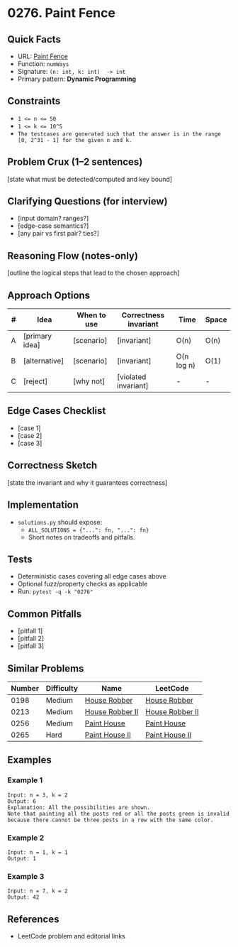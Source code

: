 # 0276. Paint Fence

## Quick Facts

- URL: [Paint Fence](https://leetcode.com/problems/paint-fence/)
- Function: `numWays`
- Signature: `(n: int, k: int)  -> int`
- Primary pattern: **Dynamic Programming**

## Constraints

- `1 <= n <= 50`
- `1 <= k <= 10^5`
- `The testcases are generated such that the answer is in the range [0, 2^31 - 1] for the given n and k.`

## Problem Crux (1–2 sentences)

[state what must be detected/computed and key bound]

## Clarifying Questions (for interview)

- [input domain? ranges?]
- [edge-case semantics?]
- [any pair vs first pair? ties?]

## Reasoning Flow (notes-only)

[outline the logical steps that lead to the chosen approach]

## Approach Options

| # | Idea | When to use | Correctness invariant | Time | Space |
|---|------|-------------|-----------------------|------|-------|
| A | [primary idea] | [scenario] | [invariant] | O(n) | O(n) |
| B | [alternative] | [scenario] | [invariant] | O(n log n) | O(1) |
| C | [reject] | [why not] | [violated invariant] | - | - |

## Edge Cases Checklist

- [case 1]
- [case 2]
- [case 3]

## Correctness Sketch

[state the invariant and why it guarantees correctness]

## Implementation

- `solutions.py` should expose:
  - `ALL_SOLUTIONS = {"...": fn, "...": fn}`
  - Short notes on tradeoffs and pitfalls.

## Tests

- Deterministic cases covering all edge cases above
- Optional fuzz/property checks as applicable
- Run: `pytest -q -k "0276"`

## Common Pitfalls

- [pitfall 1]
- [pitfall 2]
- [pitfall 3]

## Similar Problems

| Number | Difficulty | Name | LeetCode |
|---|---|---|---|
| 0198 | Medium | [House Robber](../0198-house-robber/readme.md) | [House Robber](https://leetcode.com/problems/house-robber/) |
| 0213 | Medium | [House Robber II](../0213-house-robber-ii/readme.md) | [House Robber II](https://leetcode.com/problems/house-robber-ii/) |
| 0256 | Medium | [Paint House](../0256-paint-house/readme.md) | [Paint House](https://leetcode.com/problems/paint-house/) |
| 0265 | Hard | [Paint House II](../0265-paint-house-ii/readme.md) | [Paint House II](https://leetcode.com/problems/paint-house-ii/) |

## Examples

### Example 1

```text
Input: n = 3, k = 2
Output: 6
Explanation: All the possibilities are shown.
Note that painting all the posts red or all the posts green is invalid because there cannot be three posts in a row with the same color.
```

### Example 2

```text
Input: n = 1, k = 1
Output: 1
```

### Example 3

```text
Input: n = 7, k = 2
Output: 42
```

## References

- LeetCode problem and editorial links
